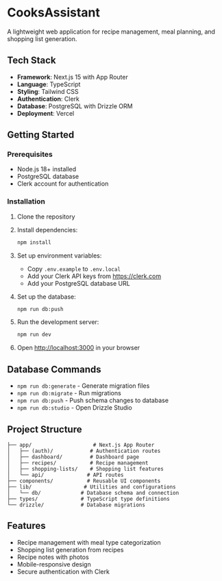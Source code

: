 # CooksAssistant

A lightweight web application for recipe management, meal planning, and shopping list generation.

## Tech Stack

- **Framework**: Next.js 15 with App Router
- **Language**: TypeScript
- **Styling**: Tailwind CSS
- **Authentication**: Clerk
- **Database**: PostgreSQL with Drizzle ORM
- **Deployment**: Vercel

## Getting Started

### Prerequisites

- Node.js 18+ installed
- PostgreSQL database
- Clerk account for authentication

### Installation

1. Clone the repository
2. Install dependencies:
   ```bash
   npm install
   ```

3. Set up environment variables:
   - Copy `.env.example` to `.env.local`
   - Add your Clerk API keys from https://clerk.com
   - Add your PostgreSQL database URL

4. Set up the database:
   ```bash
   npm run db:push
   ```

5. Run the development server:
   ```bash
   npm run dev
   ```

6. Open [http://localhost:3000](http://localhost:3000) in your browser

## Database Commands

- `npm run db:generate` - Generate migration files
- `npm run db:migrate` - Run migrations
- `npm run db:push` - Push schema changes to database
- `npm run db:studio` - Open Drizzle Studio

## Project Structure

```
├── app/                    # Next.js App Router
│   ├── (auth)/            # Authentication routes
│   ├── dashboard/         # Dashboard page
│   ├── recipes/           # Recipe management
│   ├── shopping-lists/    # Shopping list features
│   └── api/              # API routes
├── components/           # Reusable UI components
├── lib/                 # Utilities and configurations
│   └── db/             # Database schema and connection
├── types/              # TypeScript type definitions
└── drizzle/            # Database migrations
```

## Features

- Recipe management with meal type categorization
- Shopping list generation from recipes
- Recipe notes with photos
- Mobile-responsive design
- Secure authentication with Clerk
